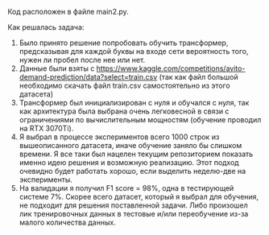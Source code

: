 Код расположен в файле main2.py.

Как решалась задача:
1. Было принято решение попробовать обучить трансформер, предсказывая для каждой буквы на входе сети вероятность того, нужен ли пробел после нее или нет.
2. Данные были взяты с https://www.kaggle.com/competitions/avito-demand-prediction/data?select=train.csv (так как файл большой необходимо скачать файл train.csv самостоятельно из этого датасета)
3. Трансформер был инициализирован с нуля и обучался с нуля, так как архитектура была выбрана очень легковесной в связи с ограничениями по вычислительным мощностям (обучение проводил на RTX 3070Ti).
4. Я выбрал в процессе экспериментов всего 1000 строк из вышеописанного датасета, иначе обучение заняло бы слишком времени. Я все таки был нацелен текущим репозиторием показать именно идею решения и возможную реализацию. Этот подход очевидно будет работать хорошо, если выделить неделю-две на эксперименты.
5. На валидации я получил F1 score = 98%, одна в тестирующей системе 7%. Скорее всего датасет, который я выбрал для обучения, не подходит для решения поставленной задачи. Либо произошел лик тренировочных данных в тестовые и/или переобучение из-за малого количества данных.
